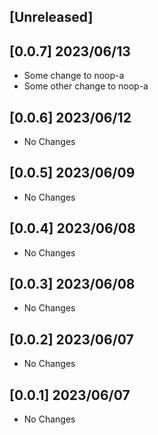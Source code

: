 ## [Unreleased]

## [0.0.7] 2023/06/13

- Some change to noop-a
- Some other change to noop-a

## [0.0.6] 2023/06/12

- No Changes

## [0.0.5] 2023/06/09

- No Changes

## [0.0.4] 2023/06/08

- No Changes

## [0.0.3] 2023/06/08

- No Changes

## [0.0.2] 2023/06/07

- No Changes

## [0.0.1] 2023/06/07

- No Changes
